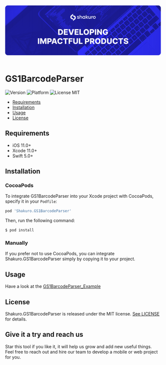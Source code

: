 
![Shakuro GS1BarcodeParser](title_image.png)
<br><br>
# GS1BarcodeParser
![Version](https://img.shields.io/badge/version-1.0.0-blue.svg)
![Platform](https://img.shields.io/badge/platform-iOS-lightgrey.svg)
![License MIT](https://img.shields.io/badge/license-MIT-green.svg)

- [Requirements](#requirements)
- [Installation](#installation)
- [Usage](#usage)
- [License](#license)

## Requirements

- iOS 11.0+
- Xcode 11.0+
- Swift 5.0+

## Installation

### CocoaPods

To integrate GS1BarcodeParser into your Xcode project with CocoaPods, specify it in your `Podfile`:

```ruby
pod 'Shakuro.GS1BarcodeParser'
```

Then, run the following command:

```bash
$ pod install
```

### Manually

If you prefer not to use CocoaPods, you can integrate Shakuro.GS1BarcodeParser simply by copying it to your project.

## Usage

Have a look at the [GS1BarcodeParser_Example](https://github.com/shakurocom/GS1BarcodeParser/tree/master/GS1BarcodeParser_Example)

## License

Shakuro.GS1BarcodeParser is released under the MIT license. [See LICENSE](https://github.com/shakurocom/GS1BarcodeParser/blob/master/LICENSE.md) for details.

## Give it a try and reach us

Star this tool if you like it, it will help us grow and add new useful things. 
Feel free to reach out and hire our team to develop a mobile or web project for you.

